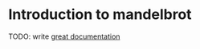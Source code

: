 # Introduction to mandelbrot

TODO: write [great documentation](http://jacobian.org/writing/great-documentation/what-to-write/)
